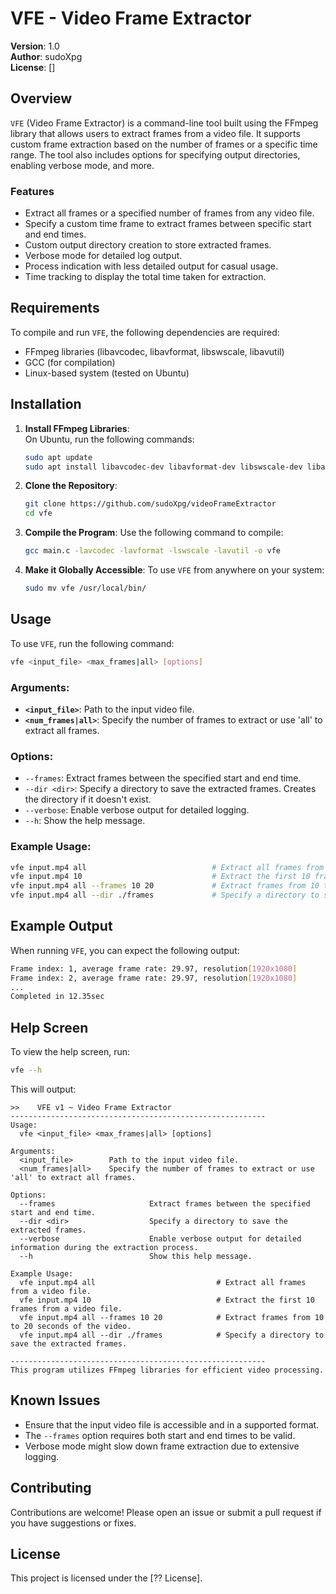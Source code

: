 
# VFE - Video Frame Extractor

**Version**: 1.0  
**Author**: sudoXpg  
**License**: []

## Overview

`VFE` (Video Frame Extractor) is a command-line tool built using the FFmpeg library that allows users to extract frames from a video file. It supports custom frame extraction based on the number of frames or a specific time range. The tool also includes options for specifying output directories, enabling verbose mode, and more.

### Features
- Extract all frames or a specified number of frames from any video file.
- Specify a custom time frame to extract frames between specific start and end times.
- Custom output directory creation to store extracted frames.
- Verbose mode for detailed log output.
- Process indication with less detailed output for casual usage.
- Time tracking to display the total time taken for extraction.

## Requirements

To compile and run `VFE`, the following dependencies are required:

- FFmpeg libraries (libavcodec, libavformat, libswscale, libavutil)
- GCC (for compilation)
- Linux-based system (tested on Ubuntu)

## Installation

1. **Install FFmpeg Libraries**:  
   On Ubuntu, run the following commands:
   ```bash
   sudo apt update
   sudo apt install libavcodec-dev libavformat-dev libswscale-dev libavutil-dev
   ```

2. **Clone the Repository**:
   ```bash
   git clone https://github.com/sudoXpg/videoFrameExtractor
   cd vfe
   ```

3. **Compile the Program**:
   Use the following command to compile:
   ```bash
   gcc main.c -lavcodec -lavformat -lswscale -lavutil -o vfe
   ```

4. **Make it Globally Accessible**:
   To use `VFE` from anywhere on your system:
   ```bash
   sudo mv vfe /usr/local/bin/
   ```

## Usage

To use `VFE`, run the following command:

```bash
vfe <input_file> <max_frames|all> [options]
```

### Arguments:

- **`<input_file>`**: Path to the input video file.
- **`<num_frames|all>`**: Specify the number of frames to extract or use 'all' to extract all frames.

### Options:

- `--frames`: Extract frames between the specified start and end time.
- `--dir <dir>`: Specify a directory to save the extracted frames. Creates the directory if it doesn't exist.
- `--verbose`: Enable verbose output for detailed logging.
- `--h`: Show the help message.

### Example Usage:

```bash
vfe input.mp4 all                            # Extract all frames from a video file.
vfe input.mp4 10                             # Extract the first 10 frames from a video file.
vfe input.mp4 all --frames 10 20             # Extract frames from 10 to 20 seconds of the video.
vfe input.mp4 all --dir ./frames             # Specify a directory to save the extracted frames.
```

## Example Output

When running `VFE`, you can expect the following output:

```bash
Frame index: 1, average frame rate: 29.97, resolution[1920x1080]
Frame index: 2, average frame rate: 29.97, resolution[1920x1080]
...
Completed in 12.35sec
```

## Help Screen

To view the help screen, run:

```bash
vfe --h
```

This will output:

```
>>    VFE v1 ~ Video Frame Extractor
---------------------------------------------------------
Usage:
  vfe <input_file> <max_frames|all> [options]

Arguments:
  <input_file>        Path to the input video file.
  <num_frames|all>    Specify the number of frames to extract or use 'all' to extract all frames.

Options:
  --frames                     Extract frames between the specified start and end time.
  --dir <dir>                  Specify a directory to save the extracted frames.
  --verbose                    Enable verbose output for detailed information during the extraction process.
  --h                          Show this help message.

Example Usage:
  vfe input.mp4 all                           # Extract all frames from a video file.
  vfe input.mp4 10                            # Extract the first 10 frames from a video file.
  vfe input.mp4 all --frames 10 20            # Extract frames from 10 to 20 seconds of the video.
  vfe input.mp4 all --dir ./frames            # Specify a directory to save the extracted frames.

---------------------------------------------------------
This program utilizes FFmpeg libraries for efficient video processing.
```

## Known Issues

- Ensure that the input video file is accessible and in a supported format.
- The `--frames` option requires both start and end times to be valid.
- Verbose mode might slow down frame extraction due to extensive logging.

## Contributing

Contributions are welcome! Please open an issue or submit a pull request if you have suggestions or fixes.

## License

This project is licensed under the [?? License].
